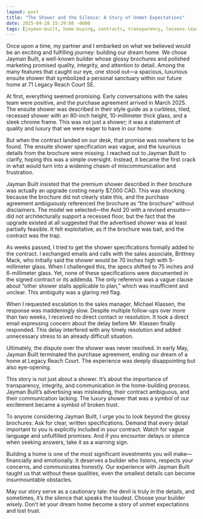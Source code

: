 ```yaml
---
layout: post
title: "The Shower and the Silence: A Story of Unmet Expectations"
date: 2025-04-28 15:29:08 -0600
tags: [jayman-built, home-buying, contracts, transparency, lessons-learned, dispute]
---
```


Once upon a time, my partner and I embarked on what we believed would be an exciting and fulfilling journey: building our dream home. We chose Jayman Built, a well-known builder whose glossy brochures and polished marketing promised quality, integrity, and attention to detail. Among the many features that caught our eye, one stood out—a spacious, luxurious ensuite shower that symbolized a personal sanctuary within our future home at 71 Legacy Reach Court SE.

At first, everything seemed promising. Early conversations with the sales team were positive, and the purchase agreement arrived in March 2025. The ensuite shower was described in their style guide as a curbless, tiled, recessed shower with an 80-inch height, 10-millimeter thick glass, and a sleek chrome frame. This was not just a shower; it was a statement of quality and luxury that we were eager to have in our home.

But when the contract landed on our desk, that promise was nowhere to be found. The ensuite shower specification was vague, and the luxurious details from the brochure were missing. I reached out to Jayman Built to clarify, hoping this was a simple oversight. Instead, it became the first crack in what would turn into a widening chasm of miscommunication and frustration.

Jayman Built insisted that the premium shower described in their brochure was actually an upgrade costing nearly $7,000 CAD. This was shocking because the brochure did not clearly state this, and the purchase agreement ambiguously referenced the brochure as “the brochure” without disclaimers. The model we selected—the Avid 20 with a revised ensuite—did not architecturally support a recessed floor, but the fact that the upgrade existed at all suggested that the advertised shower was at least partially feasible. It felt exploitative, as if the brochure was bait, and the contract was the trap.

As weeks passed, I tried to get the shower specifications formally added to the contract. I exchanged emails and calls with the sales associate, Brittney Mack, who initially said the shower would be 70 inches high with 5-millimeter glass. When I challenged this, the specs shifted to 75 inches and 6-millimeter glass. Yet, none of these specifications were documented in the signed contract or its addenda. The only reference was a vague clause about “other shower stalls applicable to plan,” which was insufficient and unclear. This ambiguity was a glaring red flag.

When I requested escalation to the sales manager, Michael Klassen, the response was maddeningly slow. Despite multiple follow-ups over more than two weeks, I received no direct contact or resolution. It took a direct email expressing concern about the delay before Mr. Klassen finally responded. This delay interfered with any timely resolution and added unnecessary stress to an already difficult situation.

Ultimately, the dispute over the shower was never resolved. In early May, Jayman Built terminated the purchase agreement, ending our dream of a home at Legacy Reach Court. The experience was deeply disappointing but also eye-opening.

This story is not just about a shower. It’s about the importance of transparency, integrity, and communication in the home-building process. Jayman Built’s advertising was misleading, their contract ambiguous, and their communication lacking. The luxury shower that was a symbol of our excitement became a symbol of broken trust.

To anyone considering Jayman Built, I urge you to look beyond the glossy brochures. Ask for clear, written specifications. Demand that every detail important to you is explicitly included in your contract. Watch for vague language and unfulfilled promises. And if you encounter delays or silence when seeking answers, take it as a warning sign.

Building a home is one of the most significant investments you will make—financially and emotionally. It deserves a builder who listens, respects your concerns, and communicates honestly. Our experience with Jayman Built taught us that without these qualities, even the smallest details can become insurmountable obstacles.

May our story serve as a cautionary tale: the devil is truly in the details, and sometimes, it’s the silence that speaks the loudest. Choose your builder wisely. Don’t let your dream home become a story of unmet expectations and lost trust.